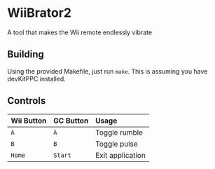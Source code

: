 # WiiBrator2

 A tool that makes the Wii remote endlessly vibrate

## Building

Using the provided Makefile, just run `make`. This is assuming you have devKitPPC installed.

## Controls

| Wii Button | GC Button | Usage            |
| :--------- | :-------- | :--------------- |
| `A`        | `A`       | Toggle rumble    |
| `B`        | `B`       | Toggle pulse     |
| `Home`     | `Start`   | Exit application |
